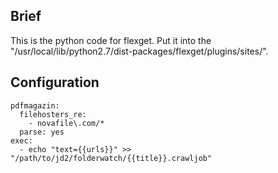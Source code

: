 <h2>Brief</h2>
    This is the python code for flexget. Put it into the "/usr/local/lib/python2.7/dist-packages/flexget/plugins/sites/".   
<h2>Configuration</h2>

    pdfmagazin:
      filehosters_re:
        - novafile\.com/*
      parse: yes
    exec:
      - echo "text={{urls}}" >> "/path/to/jd2/folderwatch/{{title}}.crawljob"
